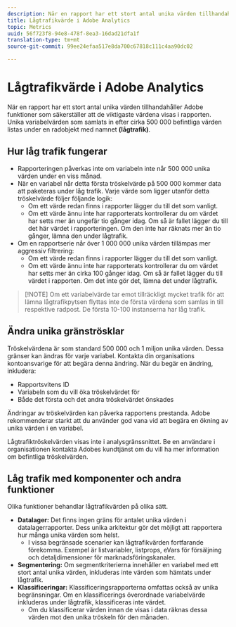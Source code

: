 ```yaml
---
description: När en rapport har ett stort antal unika värden tillhandahåller Adobe funktioner som säkerställer att de viktigaste värdena visas i rapporten.
title: Lågtrafikvärde i Adobe Analytics
topic: Metrics
uuid: 56f723f8-94e8-478f-8ea3-16dad21dfa1f
translation-type: tm+mt
source-git-commit: 99ee24efaa517e8da700c67818c111c4aa90dc02

---
```



# Lågtrafikvärde i Adobe Analytics

När en rapport har ett stort antal unika värden tillhandahåller Adobe funktioner som säkerställer att de viktigaste värdena visas i rapporten. Unika variabelvärden som samlats in efter cirka 500 000 befintliga värden listas under en radobjekt med namnet **(lågtrafik)**.

## Hur låg trafik fungerar

* Rapporteringen påverkas inte om variabeln inte når 500 000 unika värden under en viss månad.
* När en variabel når detta första tröskelvärde på 500 000 kommer data att paketeras under låg trafik. Varje värde som ligger utanför detta tröskelvärde följer följande logik:
   * Om ett värde redan finns i rapporter lägger du till det som vanligt.
   * Om ett värde ännu inte har rapporterats kontrollerar du om värdet har setts mer än ungefär tio gånger idag. Om så är fallet lägger du till det här värdet i rapporteringen. Om den inte har räknats mer än tio gånger, lämna den under lågtrafik.
* Om en rapportserie når över 1 000 000 unika värden tillämpas mer aggressiv filtrering:
   * Om ett värde redan finns i rapporter lägger du till det som vanligt.
   * Om ett värde ännu inte har rapporterats kontrollerar du om värdet har setts mer än cirka 100 gånger idag. Om så är fallet lägger du till värdet i rapporten. Om det inte gör det, lämna det under lågtrafik.

> [!NOTE] Om ett variabelvärde tar emot tillräckligt mycket trafik för att lämna lågtrafikpytsen flyttas inte de första värdena som samlas in till respektive radpost. De första 10-100 instanserna har låg trafik.

## Ändra unika gränströsklar

Tröskelvärdena är som standard 500 000 och 1 miljon unika värden. Dessa gränser kan ändras för varje variabel. Kontakta din organisations kontoansvarige för att begära denna ändring. När du begär en ändring, inkludera:

* Rapportsvitens ID
* Variabeln som du vill öka tröskelvärdet för
* Både det första och det andra tröskelvärdet önskades

Ändringar av tröskelvärden kan påverka rapportens prestanda. Adobe rekommenderar starkt att du använder god vana vid att begära en ökning av unika värden i en variabel.

Lågtrafiktröskelvärden visas inte i analysgränssnittet. Be en användare i organisationen kontakta Adobes kundtjänst om du vill ha mer information om befintliga tröskelvärden.

## Låg trafik med komponenter och andra funktioner

Olika funktioner behandlar lågtrafikvärden på olika sätt.

* **Datalager:** Det finns ingen gräns för antalet unika värden i datalagerrapporter. Dess unika arkitektur gör det möjligt att rapportera hur många unika värden som helst.
   * I vissa begränsade scenarier kan lågtrafikvärden fortfarande förekomma. Exempel är listvariabler, listprops, eVars för försäljning och detaljdimensioner för marknadsföringskanaler.
* **Segmentering:** Om segmentkriterierna innehåller en variabel med ett stort antal unika värden, inkluderas inte värden som hämtats under lågtrafik.
* **Klassificeringar:** Klassificeringsrapporterna omfattas också av unika begränsningar. Om en klassificerings överordnade variabelvärde inkluderas under lågtrafik, klassificeras inte värdet.
   * Om du klassificerar värden innan de visas i data räknas dessa värden mot den unika tröskeln för den månaden.
